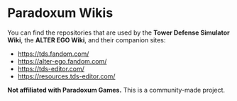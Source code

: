 # Paradoxum Wikis

You can find the repositories that are used by the **Tower Defense Simulator Wiki**, the **ALTER EGO Wiki**, and their companion sites:
* https://tds.fandom.com/
* https://alter-ego.fandom.com/
* https://tds-editor.com/
* https://resources.tds-editor.com/

**Not affiliated with Paradoxum Games.** This is a community-made project.
